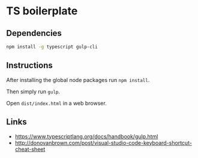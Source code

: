 # TS boilerplate

## Dependencies

```bash
npm install -g typescript gulp-cli
```

## Instructions

After installing the global node packages run `npm install`.

Then simply run `gulp`.

Open `dist/index.html` in a web browser.

## Links

* https://www.typescriptlang.org/docs/handbook/gulp.html
* http://donovanbrown.com/post/visual-studio-code-keyboard-shortcut-cheat-sheet
